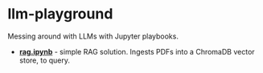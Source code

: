 # llm-playground

Messing around with LLMs with Jupyter playbooks.

- **[rag.ipynb](./rag.ipynb)** - simple RAG solution. Ingests PDFs into a ChromaDB vector store, to query.

